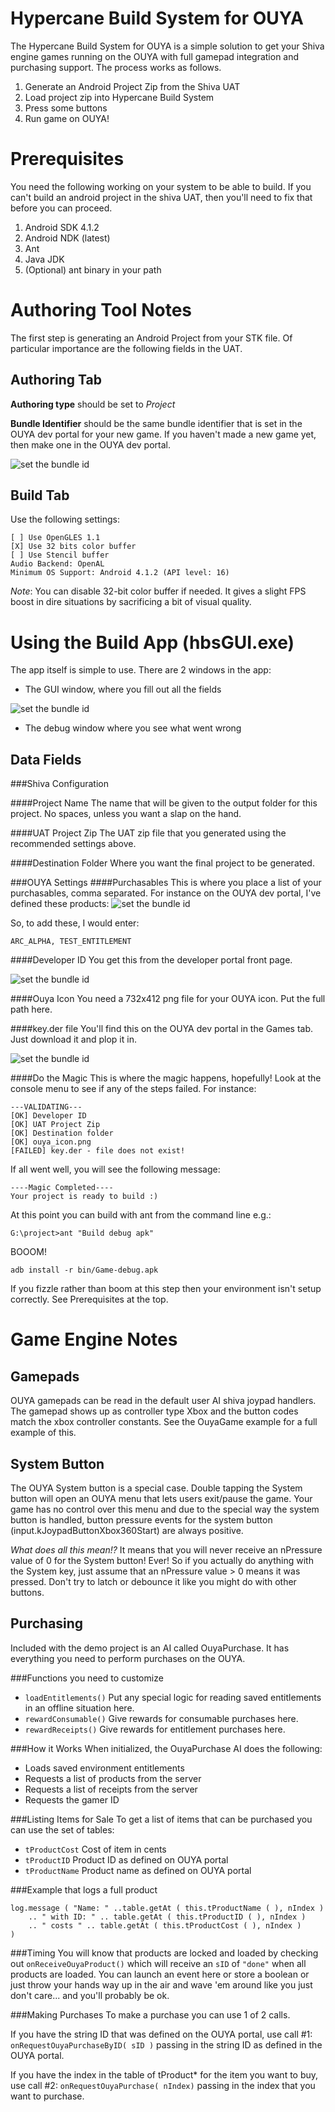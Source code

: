 Hypercane Build System for OUYA
====
The Hypercane Build System for OUYA is a simple solution to get your Shiva engine games running on the OUYA with full gamepad integration and purchasing support.  The process works as follows.

1. Generate an Android Project Zip from the Shiva UAT
2. Load project zip into Hypercane Build System
3. Press some buttons
4. Run game on OUYA!

Prerequisites
====
You need the following working on your system to be able to build.  If you can't build an android project in the shiva UAT, then you'll need to fix that before you can proceed.

1. Android SDK 4.1.2
2. Android NDK (latest)
3. Ant
4. Java JDK
5. (Optional) ant binary in your path

Authoring Tool Notes
====================
The first step is generating an Android Project from your STK file.  Of particular importance are the following fields in the UAT.

Authoring Tab
--
**Authoring type** should be set to *Project*

**Bundle Identifier** should be the same bundle identifier that is set in the OUYA dev portal for your new game.  If you haven't made a new game yet, then make one in the OUYA dev portal.

![set the bundle id](/screenshots/bundleid.PNG?raw=true)

Build Tab
--
Use the following settings:
```
[ ] Use OpenGLES 1.1
[X] Use 32 bits color buffer
[ ] Use Stencil buffer
Audio Backend: OpenAL
Minimum OS Support: Android 4.1.2 (API level: 16)
```
*Note*: You can disable 32-bit color buffer if needed.  It gives a slight FPS boost in dire situations by sacrificing a bit of visual quality.

Using the Build App (hbsGUI.exe)
============
The app itself is simple to use.  There are 2 windows in the app:

*  The GUI window, where you fill out all the fields

![set the bundle id](/screenshots/finalmenu.PNG?raw=true)
*  The debug window where you see what went wrong

Data Fields
--
###Shiva Configuration

####Project Name
The name that will be given to the output folder for this project.  No spaces, unless you want a slap on the hand.

####UAT Project Zip
The UAT zip file that you generated using the recommended settings above.

####Destination Folder
Where you want the final project to be generated.


###OUYA Settings
####Purchasables
This is where you place a list of your purchasables, comma separated.  For instance on the OUYA dev portal, I've defined these products:
![set the bundle id](/screenshots/purchasables.PNG?raw=true)

So, to add these, I would enter:

```ARC_ALPHA, TEST_ENTITLEMENT```

####Developer ID
You get this from the developer portal front page.

![set the bundle id](/screenshots/developerid.PNG?raw=true)

####Ouya Icon
You need a 732x412 png file for your OUYA icon.  Put the full path here.

####key.der file
You'll find this on the OUYA dev portal in the Games tab.  Just download it and plop it in.

![set the bundle id](/screenshots/keyder.PNG?raw=true)

####Do the Magic
This is where the magic happens, hopefully!  Look at the console menu to see if any of the steps failed.  For instance:
```
---VALIDATING---
[OK] Developer ID
[OK] UAT Project Zip
[OK] Destination folder
[OK] ouya_icon.png
[FAILED] key.der - file does not exist!
```

If all went well, you will see the following message:

```
----Magic Completed----
Your project is ready to build :)
```
At this point you can build with ant from the command line e.g.:

```G:\project>ant "Build debug apk"```

BOOOM!

```adb install -r bin/Game-debug.apk```

If you fizzle rather than boom at this step then your environment isn't setup correctly.  See Prerequisites at the top.

Game Engine Notes
=============

Gamepads
--
OUYA gamepads can be read in the default user AI shiva joypad handlers.  The gamepad shows up as controller type Xbox and the button codes match the xbox controller constants.  See the OuyaGame example for a full example of this.

System Button
--
The OUYA System button is a special case.  Double tapping the System button will open an OUYA menu that lets users exit/pause the game.  Your game has no control over this menu and due to the special way the system button is handled, button pressure events for the system button (input.kJoypadButtonXbox360Start) are always positive.

*What does all this mean!?*  It means that you will never receive an nPressure value of 0 for the System button!  Ever!  So if you actually do anything with the System key, just assume that an nPressure value > 0 means it was pressed.  Don't try to latch or debounce it like you might do with other buttons.

Purchasing
--
Included with the demo project is an AI called OuyaPurchase.  It has everything you need to perform purchases on the OUYA.

###Functions you need to customize

* ```loadEntitlements()``` Put any special logic for reading saved entitlements in an offline situation here.
* ```rewardConsumable()``` Give rewards for consumable purchases here.
* ```rewardReceipts()``` Give rewards for entitlement purchases here.

###How it Works
When initialized, the OuyaPurchase AI does the following:
* Loads saved environment entitlements
* Requests a list of products from the server
* Requests a list of receipts from the server
* Requests the gamer ID

###Listing Items for Sale
To get a list of items that can be purchased you can use the set of tables:

* ```tProductCost``` Cost of item in cents
* ```tProductID``` Product ID as defined on OUYA portal
* ```tProductName``` Product name as defined on OUYA portal

###Example that logs a full product
```
log.message ( "Name: " ..table.getAt ( this.tProductName ( ), nIndex ) 
    .. " with ID: " .. table.getAt ( this.tProductID ( ), nIndex ) 
    .. " costs " .. table.getAt ( this.tProductCost ( ), nIndex ) 
)
```

###Timing
You will know that products are locked and loaded by checking out `onReceiveOuyaProduct()` which will receive an `sID` of `"done"` when all products are loaded.  You can launch an event here or store a boolean or just throw your hands way up in the air and wave 'em around like you just don't care... and you'll probably be ok.

###Making Purchases
To make a purchase you can use 1 of 2 calls.  

If you have the string ID that was defined on the OUYA portal, use call #1: `onRequestOuyaPurchaseByID( sID )` passing in the string ID as defined in the OUYA portal.  

If you have the index in the table of tProduct* for the item you want to buy, use call #2: `onRequestOuyaPurchase( nIndex)` passing in the index that you want to purchase.